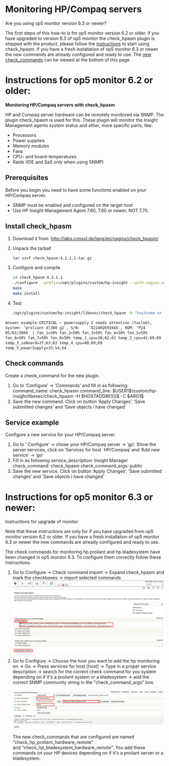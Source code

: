 # Monitoring HP/Compaq servers

Are you using op5 monitor version 6.3 or newer?

The first steps of this how-to is for op5 monitor version 6.2 or older. if you have upgraded to version 6.3 of op5 monitor the check\_hpasm plugin is shipped with the product, please follow the [instructions](#MonitoringHP/Compaqservers-instructions6.3) to start using check\_hpasm. If you have a fresh installation of op5 monitor 6.3 or newer the new commands are already configured and ready to use. The [new check\_commands](#MonitoringHP/Compaqservers-new-services) can be viewed at the bottom of this page.

# Instructions for op5 monitor 6.2 or older:

**Monitoring HP/Compaq servers with check\_hpasm**

HP and Compaq server hardware can be remotely monitored via SNMP. The plugin check\_hpasm is used for this. These plugin will monitor the Insight Management agents system status and other, more specific parts, like:

-   Processors
-   Power supplies
-   Memory modules
-   Fans
-   CPU- and board-temperatures
-   Raids (IDE and SaS only when using SNMP)

## **Prerequisites**

Before you begin you need to have some functions enabled on your HP/Compaq server.

-   SNMP must be enabled and configured on the target host
-   Use HP Insight Management Agent 7.60, 7.80 or newer, NOT 7.70.

## **Install check\_hpasm**

1.  Download it from  <http://labs.consol.de/lang/en/nagios/check_hpasm/>
2.  Unpack the tarball

    ``` {.bash data-syntaxhighlighter-params="brush: bash; gutter: false; theme: Confluence" data-theme="Confluence" style="brush: bash; gutter: false; theme: Confluence"}
    tar xzvf check_hpasm-4.2.1.1.tar.gz
    ```

3.  Configure and compile

    ``` {.bash data-syntaxhighlighter-params="brush: bash; gutter: false; theme: Confluence" data-theme="Confluence" style="brush: bash; gutter: false; theme: Confluence"}
    cd check_hpasm-4.2.1.1
    ./configure --prefix=/opt/plugins/custom/hp-insight --with-nagios-user=monitor --with-nagios-group=users --enable-perfdata
    make
    make install
    ```

4.  Test

    ``` {.bash data-syntaxhighlighter-params="brush: bash; gutter: false; theme: Confluence" data-theme="Confluence" style="brush: bash; gutter: false; theme: Confluence"}
    /opt/plugins/custom/hp-insight/libexec/check_hpasm -H "hostname or IP" -C public
    ```

<!-- -->

    Answer example:CRITICAL – powersupply 2 needs attention (failed), System: ‘proliant dl380 g2′, S/N:    ’8224KQS91045′, ROM: ‘P24 05/01/2004′ | fan_1=50% fan_2=50% fan_3=50% fan_4=50% fan_5=50% fan_6=50% fan_7=50% fan_8=50% temp_1_cpu=38;62;62 temp_2_cpu=41;69;69 temp_3_ioBoard=37;63;63 temp_4_cpu=40;69;69 temp_5_powerSupply=35;54;54

## **Check commands**

Create a check\_command for the new plugin.

1.  Go to ‘Configure’ → ‘Commands’ and fill in as following:
    command\_name: check\_hpasm
    command\_line: \$USER1\$/custom/hp-insight/libexec/check\_hpasm -H \$HOSTADDRESS\$ -C \$ARG1\$
2.  Save the new command. Click on button ‘Apply Changes’, ‘Save submitted changes’ and ‘Save objects i have changed’

## **Service example**

Configure a new service for your HP/Compaq server.

1.  Go to ‘ Configure’ → chose your HP/Compaq server → ‘go’. Show the server services, click on ‘Services for host  HP/Compaq’ and ‘Add new service’ → ‘go’
2.  Fill in as following
    service\_description: Insight Manager
    check\_command: check\_hpasm
    check\_command\_args: public
3.  Save the new service. Click on button ‘Apply Changes’, ‘Save submitted changes’ and ‘Save objects i have changed’

# Instructions for op5 monitor 6.3 or newer:

Instructions for upgrade of monitor

Note that these instructions are only for if you have upgraded from op5 monitor version 6.2 or older. If you have a fresh installation of op5 monitor 6.3 or newer the new commands are already configured and ready to use.

The check commands for monitoring hp proliant and hp bladesystem have been changed in op5 monitor 6.3. To configure them correctly follow these instructions.

1.  Go to Configure -\> Check command import -\> Expand check\_hpasm and mark the checkboxes -\> import selected commands
    ![](attachments/688606/6422588.png)
2.  Go to Configure -\> Choose the host you want to add the hp monitoring on -\> Go -\> Press services for host [host] -\> Type in a proper service description -\> search for the correct check command for you system depending on if it's a proliant system or a bladesystem -\> add the correct SNMP community string in the "check\_command\_args" box. 

    ![](attachments/688606/6422587.png)

    The new check\_commands that are configured are named "check\_hp\_proliant\_hardware\_remote" and "check\_hp\_bladesystem\_hardware\_remote". You add these commands on your HP devices depending on if it's a proliant server or a bladesystem.


